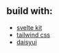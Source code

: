 ## build with:

* [svelte kit ]( https://kit.svelte.dev )
* [tailwind css ]( https://tailwindcss.com )
* [daisyui ]( https://daisyui.com )
